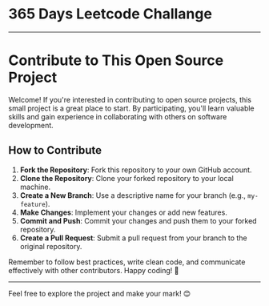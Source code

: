 # 365 Days Leetcode Challange

---

# **Contribute to This Open Source Project**

Welcome! If you're interested in contributing to open source projects, this small project is a great place to start. By participating, you'll learn valuable skills and gain experience in collaborating with others on software development.

## How to Contribute

1. **Fork the Repository**: Fork this repository to your own GitHub account.
2. **Clone the Repository**: Clone your forked repository to your local machine.
3. **Create a New Branch**: Use a descriptive name for your branch (e.g., `my-feature`).
4. **Make Changes**: Implement your changes or add new features.
5. **Commit and Push**: Commit your changes and push them to your forked repository.
6. **Create a Pull Request**: Submit a pull request from your branch to the original repository.

Remember to follow best practices, write clean code, and communicate effectively with other contributors. Happy coding! 🌟

---

Feel free to explore the project and make your mark! 😊
